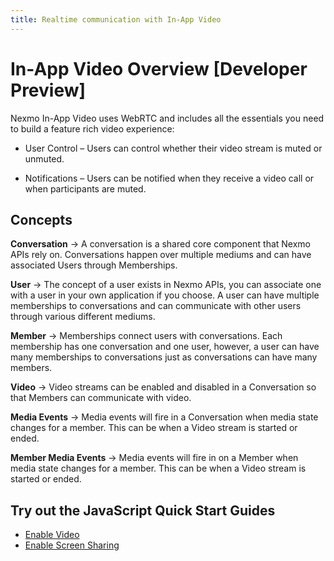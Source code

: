 ```yaml
---
title: Realtime communication with In-App Video
---
```


# In-App Video Overview [Developer Preview]

Nexmo In-App Video uses WebRTC and includes all the essentials you need to build a feature rich video experience:

- User Control – Users can control whether their video stream is muted or unmuted.

- Notifications  – Users can be notified when they receive a video call or when participants are muted.

## Concepts

**Conversation**
    -> A conversation is a shared core component that Nexmo APIs rely on. Conversations happen over multiple mediums and can have associated Users through Memberships.

**User**
    -> The concept of a user exists in Nexmo APIs, you can associate one with a user in your own application if you choose. A user can have multiple memberships to conversations and can communicate with other users through various different mediums.

**Member**
    -> Memberships connect users with conversations. Each membership has one conversation and one user, however, a user can have many memberships to conversations just as conversations can have many members.

**Video**
    -> Video streams can be enabled and disabled in a Conversation so that Members can communicate with video.

**Media Events**
    -> Media events will fire in a Conversation when media state changes for a member. This can be when a Video stream is started or ended.

**Member Media Events**
    -> Media events will fire in on a Member when media state changes for a member. This can be when a Video stream is started or ended.


## Try out the JavaScript Quick Start Guides

* [Enable Video](/stitch/in-app-video/guides/enable-video/javascript)
* [Enable Screen Sharing](/stitch/in-app-video/guides/enable-screenshare/javascript)
